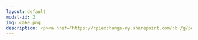 ```yaml
---
layout: default
modal-id: 2
img: cake.png
description: <p><a href="https://rpiexchange-my.sharepoint.com/:b:/g/personal/bowerj6_rpi_edu/EczoYS77dXFLn5K3cfYw0GABTL4Bn0Bq1ZGlfyd6zM7J0A"><font size="6">Link to Academic Research Resume (PDF)</a></p><br><br><strong>Research Highlights</font></strong><br><br><font size="4">Forthcoming publication in a special issue of <br><em>The Journal for Interdisciplinary Voice Studies</em> (JIVS) titled -<br><em><strong>'How liberating it is to leave the past behind.'<br>Perceiving Authenticity Within the Vocal Performances of</em> Assassin’s Creed Origins</strong><br><br><br>Art piece presentation - short film, at the 2024 RoboPhilosophy Conference<br>in Copenhagen, Denmark<br><em><strong>PanOp Industries</strong></em><br><p><a href="https://www.youtube.com/watch?v=i4NaOy46XXo">YouTube Link</a></p>Extended abstract presented at the <br>2023 Digital Games Research Association (DiGRA) Conference<br>in Sevilla, Spain<br><strong><em>'Constellations' of Vocal Expression - A Time Traveler’s Examination of <br>Vocal Performance in </em>Assassin’s Creed Origins</strong><p><a href="https://rpiexchange-my.sharepoint.com/:b:/g/personal/bowerj6_rpi_edu/EbLSkAycn71OhvP6uCXDqGEB6jDymOqUyc153QEDa6jTIw">Link to PDF</a></p><br><br>Art piece presentation - physical model, at the 2018 STGlobal Conference<br>in Washington, D.C.<br><em><strong>Physicalizing the Panopticon - Data Privacy and the “Art” of Surveillance </strong></em><br><p><a href="https://www.youtube.com/watch?v=i4NaOy46XXo">YouTube Link</a></p></font>
---
```

